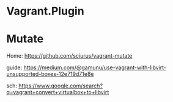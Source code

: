# Vagrant.Plugin
# Mutate
Home: https://github.com/sciurus/vagrant-mutate

guide: https://medium.com/@gamunu/use-vagrant-with-libvirt-unsupported-boxes-12e719d71e8e

sch: https://www.google.com/search?q=vagrant+convert+virtualbox+to+libvirt
